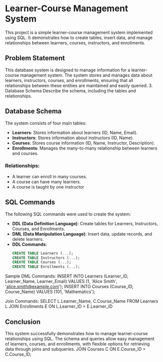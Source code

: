 # Learner-Course Management System

This project is a simple learner-course management system implemented using SQL.
It demonstrates how to create tables, insert data, and manage relationships between learners, courses, instructors, and enrollments.

## Problem Statement

This database system is designed to manage information for a learner-course management system. The system stores and manages data about learners, instructors, courses, and enrollments, ensuring that all relationships between these entities are maintained and easily queried.
3. Database Schema
Describe the schema, including the tables and relationships.

## Database Schema

The system consists of four main tables:
- **Learners**: Stores information about learners (ID, Name, Email).
- **Instructors**: Stores information about instructors (ID, Name).
- **Courses**: Stores course information (ID, Name, Instructor, Description).
- **Enrollments**: Manages the many-to-many relationship between learners and courses.

### Relationships:
- A learner can enroll in many courses.
- A course can have many learners.
- A course is taught by one instructor


## SQL Commands

The following SQL commands were used to create the system:

- **DDL (Data Definition Language)**: Create tables for Learners, Instructors, Courses, and Enrollments.
- **DML (Data Manipulation Language)**: Insert data, update records, and delete learners.
- **DDL Commands**:
  ```sql
  CREATE TABLE Learners (...);
  CREATE TABLE Instructors (...);
  CREATE TABLE Courses (...);
  CREATE TABLE Enrollments (...);

  
Sample DML Commands:
  INSERT INTO Learners (Learner_ID, Learner_Name, Learner_Email) VALUES (1, 'Alice Smith', 'alice.smith@example.com');
INSERT INTO Courses (Course_ID, Course_Name) VALUES (101, 'Mathematics');

Join Commands:
SELECT L.Learner_Name, C.Course_Name
FROM Learners L
JOIN Enrollments E ON L.Learner_ID = E.Learner_ID
## Conclusion

This system successfully demonstrates how to manage learner-course relationships using SQL. 
The schema and queries allow easy management of learners, courses, and enrollments, with flexible options for retrieving data through joins and subqueries.
JOIN Courses C ON E.Course_ID = C.Course_ID;
